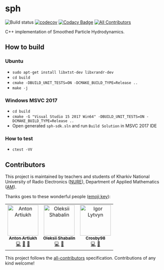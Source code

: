 # sph
![Build status](https://travis-ci.com/aartiukh/sph.svg?branch=develop) [![codecov](https://codecov.io/gh/aartiukh/sph/branch/develop/graph/badge.svg)](https://codecov.io/gh/aartiukh/sph) [![Codacy Badge](https://api.codacy.com/project/badge/Grade/85727c26d7fc4fd5b65e631e8a6aeca1)](https://app.codacy.com/app/aartiukh/sph?utm_source=github.com&utm_medium=referral&utm_content=aartiukh/sph&utm_campaign=Badge_Grade_Dashboard) [![All Contributors](https://img.shields.io/badge/all_contributors-3-orange.svg?style=flat-square)](#contributors)

C++ implementation of Smoothed Particle Hydrodynamics.

## How to build

### Ubuntu

* `sudo apt-get install libxtst-dev libxrandr-dev`
* `cd build`
* `cmake -DBUILD_UNIT_TESTS=ON -DCMAKE_BUILD_TYPE=Release ..`
*  `make -j`

### Windows MSVC 2017
* `cd build`
* `cmake -G "Visual Studio 15 2017 Win64" -DBUILD_UNIT_TESTS=ON -DCMAKE_BUILD_TYPE=Release ..`
*  Open generated `sph-sdk.sln` and run `Build Solution` in MSVC 2017 IDE

### How to test
* `ctest -VV`

## Contributors

This project is maintained by teachers and students of Kharkiv National University of Radio Electronics ([NURE](https://nure.ua/en/)),  Department of Applied Mathematics ([AM](https://nure.ua/en/department/department-of-applied-mathematics-am)).

Thanks goes to these wonderful people ([emoji key](https://allcontributors.org/docs/en/emoji-key)):

<!-- ALL-CONTRIBUTORS-LIST:START - Do not remove or modify this section -->
<!-- prettier-ignore -->
<table><tr><td align="center"><a href="https://github.com/aartiukh"><img src="https://avatars2.githubusercontent.com/u/6399458?v=4" width="100px;" alt="Anton Artiukh"/><br /><sub><b>Anton Artiukh</b></sub></a><br /><a href="https://github.com/aartiukh/sph/commits?author=aartiukh" title="Code">💻</a> <a href="https://github.com/aartiukh/sph/commits?author=aartiukh" title="Documentation">📖</a> <a href="#review-aartiukh" title="Reviewed Pull Requests">👀</a></td><td align="center"><a href="https://github.com/ShabalinOleksii"><img src="https://avatars2.githubusercontent.com/u/40167922?v=4" width="100px;" alt="Oleksii Shabalin"/><br /><sub><b>Oleksii Shabalin</b></sub></a><br /><a href="https://github.com/aartiukh/sph/commits?author=ShabalinOleksii" title="Code">💻</a> <a href="https://github.com/aartiukh/sph/commits?author=ShabalinOleksii" title="Documentation">📖</a></td><td align="center"><a href="https://github.com/Crosby98"><img src="https://avatars0.githubusercontent.com/u/49843837?v=4" width="100px;" alt="Igor Lytvyn"/><br /><sub><b>Crosby98</b></sub></a><br /><a href="https://github.com/aartiukh/sph/commits?author=Crosby98" title="Code">💻</a> <a href="https://github.com/aartiukh/sph/commits?author=Crosby98" title="Documentation">📖</a></td></tr></table>

<!-- ALL-CONTRIBUTORS-LIST:END -->

This project follows the [all-contributors](https://github.com/all-contributors/all-contributors) specification. Contributions of any kind welcome!
